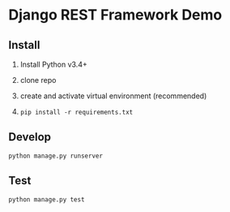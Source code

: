 # Django REST Framework Demo

## Install

1. Install Python v3.4+

2. clone repo

3. create and activate virtual environment (recommended)

3. `pip install -r requirements.txt`

## Develop

`python manage.py runserver`

## Test

`python manage.py test`
